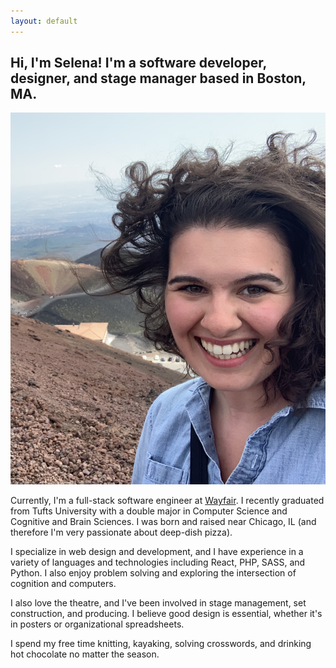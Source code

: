 ```yaml
---
layout: default
---
```



<div>
  <div class="row">
    <div class="col-12">
      <h2>Hi, I'm Selena! I'm a software developer, designer, and stage manager based in Boston, MA.</h2>
    </div>
  </div>
  <div class="row">
    <div class="col-4 center">
      <img class="portrait" src="/assets/img/SelenaGroh.jpg"/>
    </div>
    <div class="col-8">
<p>Currently, I'm a full-stack software engineer at <a href="//www.wayfair.com">Wayfair</a>. I recently graduated from Tufts University with a double major in Computer Science and Cognitive and Brain Sciences. I was born and raised near Chicago, IL (and therefore I'm very passionate about deep-dish pizza).</p>
<p>I specialize in web design and development, and I have experience in a variety of languages and technologies including React, PHP, SASS, and Python. I also enjoy problem solving and exploring the intersection of cognition and computers.</p>
<p>I also love the theatre, and I've been involved in stage management, set construction, and producing. I believe good design is essential, whether it's in posters or organizational spreadsheets.</p>
<p>I spend my free time knitting, kayaking, solving crosswords, and drinking hot chocolate no matter the season.</p>
    </div>
  </div>
</div>
